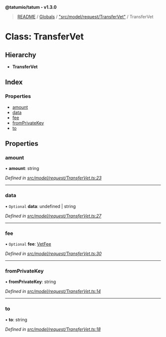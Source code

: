 **@tatumio/tatum - v1.3.0**

> [README](../README.md) / [Globals](../globals.md) / ["src/model/request/TransferVet"](../modules/_src_model_request_transfervet_.md) / TransferVet

# Class: TransferVet

## Hierarchy

* **TransferVet**

## Index

### Properties

* [amount](_src_model_request_transfervet_.transfervet.md#amount)
* [data](_src_model_request_transfervet_.transfervet.md#data)
* [fee](_src_model_request_transfervet_.transfervet.md#fee)
* [fromPrivateKey](_src_model_request_transfervet_.transfervet.md#fromprivatekey)
* [to](_src_model_request_transfervet_.transfervet.md#to)

## Properties

### amount

•  **amount**: string

*Defined in [src/model/request/TransferVet.ts:23](https://github.com/tatumio/tatum-js/blob/31bb1b4/src/model/request/TransferVet.ts#L23)*

___

### data

• `Optional` **data**: undefined \| string

*Defined in [src/model/request/TransferVet.ts:27](https://github.com/tatumio/tatum-js/blob/31bb1b4/src/model/request/TransferVet.ts#L27)*

___

### fee

• `Optional` **fee**: [VetFee](_src_model_request_transfervet_.vetfee.md)

*Defined in [src/model/request/TransferVet.ts:30](https://github.com/tatumio/tatum-js/blob/31bb1b4/src/model/request/TransferVet.ts#L30)*

___

### fromPrivateKey

•  **fromPrivateKey**: string

*Defined in [src/model/request/TransferVet.ts:14](https://github.com/tatumio/tatum-js/blob/31bb1b4/src/model/request/TransferVet.ts#L14)*

___

### to

•  **to**: string

*Defined in [src/model/request/TransferVet.ts:18](https://github.com/tatumio/tatum-js/blob/31bb1b4/src/model/request/TransferVet.ts#L18)*
